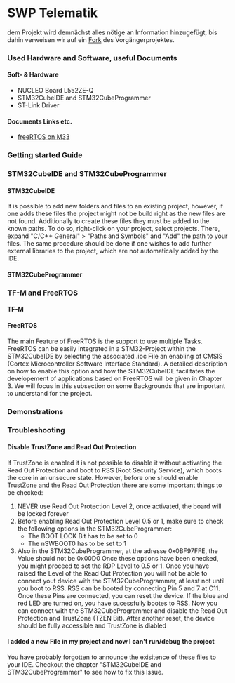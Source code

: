 # SWP Telematik

dem Projekt wird demnächst alles nötige an Information hinzugefügt, bis dahin verweisen wir auf ein [Fork](https://github.com/KurfuerstPilz/Softwareprojekt) des Vorgängerprojektes.

### Used Hardware and Software, useful Documents
#### Soft- & Hardware
- NUCLEO Board L552ZE-Q
- STM32CubeIDE and STM32CubeProgrammer
- ST-Link Driver
#### Documents Links etc.
- [freeRTOS on M33](https://www.freertos.org/2020/04/using-freertos-on-armv8-m-microcontrollers.html)

### Getting started Guide

### STM32CubeIDE and STM32CubeProgrammer

#### STM32CubeIDE

It is possible to add new folders and files to an existing project, however, if one adds these files the project might not be build right as the new files are not found. Additionally to create these files they must be added to the known paths. To do so, right-click on your project, select projects. There, expand "C/C++ General" > "Paths and Symbols" and "Add" the path to your files.
The same procedure should be done if one wishes to add further external libraries to the project, which are not automatically added by the IDE.

#### STM32CubeProgrammer

### TF-M and FreeRTOS
#### TF-M

#### FreeRTOS
The main Feature of FreeRTOS is the support to use multiple Tasks. FreeRTOS can be easily integrated in a STM32-Project within the STM32CubeIDE by selecting the associated .ioc File an enabling of CMSIS (Cortex Microcontroller Software Interface Standard). A detailed description on how to enable this option and how the STM32CubeIDE facilitates the developement of applications based on FreeRTOS will be given in Chapter 3. We will focus in this subsection on some Backgrounds that are important to understand for the project. 

### Demonstrations

### Troubleshooting

#### Disable TrustZone and Read Out Protection
If TrustZone is enabled it is not possible to disable it without activating the Read Out Protection and boot to RSS (Root Security Service), which boots the core in an unsecure state. However, before one should enable TrustZone and the Read Out Protection there are some important things to be checked:
1. NEVER use Read Out Protection Level 2, once activated, the board will be locked forever
2. Before enabling Read Out Protection Level 0.5 or 1, make sure to check the following options in the STM32CubeProgrammer:
    - The BOOT LOCK Bit has to be set to 0
    - The nSWBOOT0 has to be set to 1
3. Also in the STM32CubeProgrammer, at the adresse 0x0BF97FFE, the Value should not be 0x00D0
Once these options have been checked, you might proceed to set the RDP Level to 0.5 or 1. Once you have raised the Level of the Read Out Protection you will not be able to connect yout device with the STM32CubeProgrammer, at least not until you boot to RSS.
RSS can be booted by connecting Pin 5 and 7 at C11. Once these Pins are connected, you can reset the device. If the blue and red LED are turned on, you have sucessfully bootes to RSS. Now you can connect with the STM32CubeProgrammer and disable the Read Out Protection and TrustZone (TZEN Bit). After another reset, the device should be fully accessible and TrustZone is diabled

#### I added a new File in my project and now I can't run/debug the project
You have probably forgotten to announce the exisitence of these files to your IDE. Checkout the chapter "STM32CubeIDE and STM32CubeProgrammer" to see how to fix this Issue.
